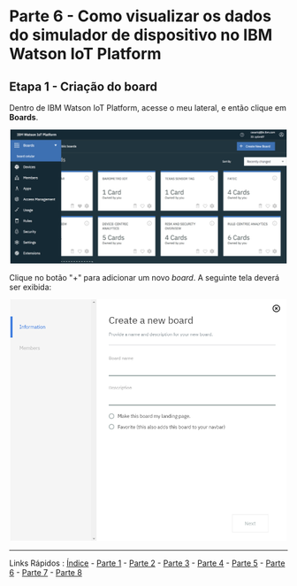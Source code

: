 # Parte 6 - Como visualizar os dados do simulador de dispositivo no IBM Watson IoT Platform

## Etapa 1 - Criação do board

Dentro de IBM Watson IoT Platform, acesse o meu lateral, e então clique em **Boards**.

<p align="center">
<img src="https://github.com/cesariojr/iotmeetup/blob/master/content/board.png" width="500">
</p>

Clique no botão "+" para adicionar um novo *board*. A seguinte tela deverá ser exibida:

<p align="center">
<img src="https://github.com/cesariojr/iotmeetup/blob/master/content/images/new-board.png" width="500">
</p>

***
Links Rápidos :
[Índice](https://github.com/cesariojr/iotmeetup/) - [Parte 1](/content/intro.md) - [Parte 2](/content/prereq.md) - [Parte 3](/content/boilerplate.md) - [Parte 4](/content/platform.md) - [Parte 5](/content/device.md) - [Parte 6](/content/view.md) - [Parte 7](/content/nodered.md) - [Parte 8](/content/next.md)
